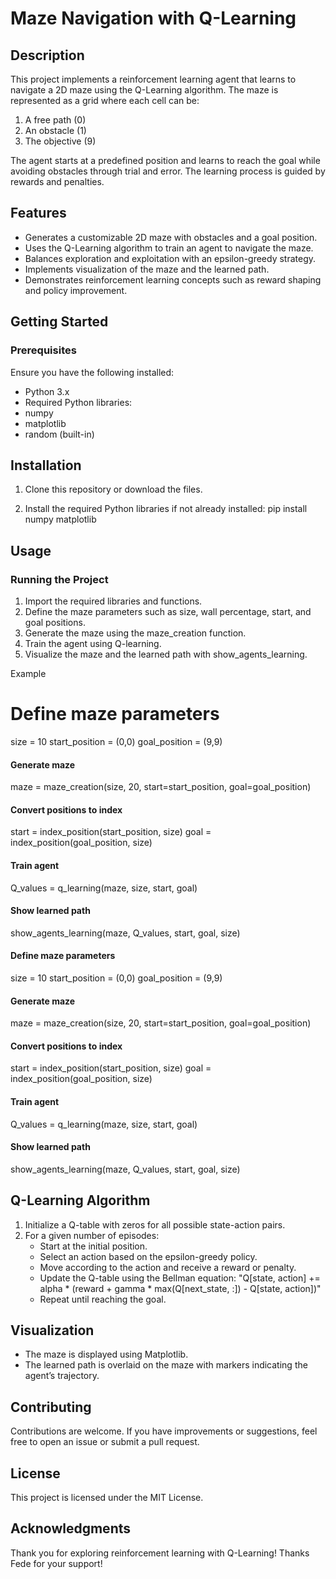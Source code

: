 # Maze Navigation with Q-Learning

## Description
This project implements a reinforcement learning agent that learns to navigate a 2D maze using the Q-Learning algorithm. The maze is represented as a grid where each cell can be:

1) A free path (0)
2) An obstacle (1)
3) The objective (9)

The agent starts at a predefined position and learns to reach the goal while avoiding obstacles through trial and error. The learning process is guided by rewards and    penalties.

## Features
- Generates a customizable 2D maze with obstacles and a goal position.
- Uses the Q-Learning algorithm to train an agent to navigate the maze.
- Balances exploration and exploitation with an epsilon-greedy strategy.
- Implements visualization of the maze and the learned path.
- Demonstrates reinforcement learning concepts such as reward shaping and policy improvement.

## Getting Started

### Prerequisites
Ensure you have the following installed:
- Python 3.x
- Required Python libraries:
- numpy
- matplotlib
- random (built-in)

## Installation

1. Clone this repository or download the files.

2. Install the required Python libraries if not already installed:
   pip install numpy matplotlib

## Usage
### Running the Project
1. Import the required libraries and functions.
2. Define the maze parameters such as size, wall percentage, start, and goal positions.
3. Generate the maze using the maze_creation function.
4. Train the agent using Q-learning.
5. Visualize the maze and the learned path with show_agents_learning.

Example
# Define maze parameters
size = 10
start_position = (0,0)
goal_position = (9,9)

#### Generate maze
maze = maze_creation(size, 20, start=start_position, goal=goal_position)

#### Convert positions to index
start = index_position(start_position, size)
goal = index_position(goal_position, size)

#### Train agent
Q_values = q_learning(maze, size, start, goal)

#### Show learned path
show_agents_learning(maze, Q_values, start, goal, size)

#### Define maze parameters
size = 10
start_position = (0,0)
goal_position = (9,9)

#### Generate maze
maze = maze_creation(size, 20, start=start_position, goal=goal_position)

#### Convert positions to index
start = index_position(start_position, size)
goal = index_position(goal_position, size)

#### Train agent
Q_values = q_learning(maze, size, start, goal)

#### Show learned path
show_agents_learning(maze, Q_values, start, goal, size)

## Q-Learning Algorithm
1. Initialize a Q-table with zeros for all possible state-action pairs.
2. For a given number of episodes:
   - Start at the initial position.
   - Select an action based on the epsilon-greedy policy.
   - Move according to the action and receive a reward or penalty.
   - Update the Q-table using the Bellman equation:
     "Q[state, action] += alpha * (reward + gamma * max(Q[next_state, :]) - Q[state, action])"
   - Repeat until reaching the goal.

## Visualization
- The maze is displayed using Matplotlib.
- The learned path is overlaid on the maze with markers indicating the agent’s trajectory.

## Contributing
Contributions are welcome. If you have improvements or suggestions, feel free to open an issue or submit a pull request.

## License
This project is licensed under the MIT License.

## Acknowledgments
Thank you for exploring reinforcement learning with Q-Learning! Thanks Fede for your support!

